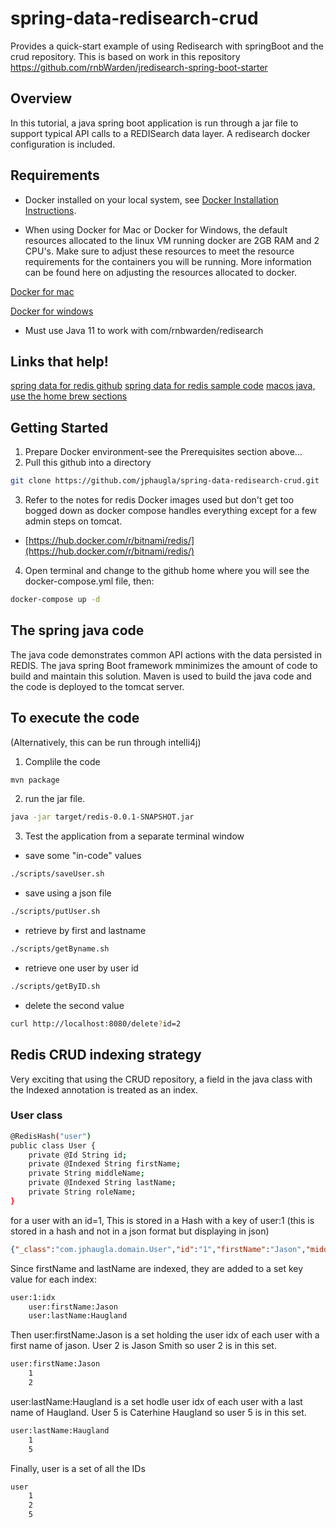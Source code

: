 # spring-data-redisearch-crud
Provides a quick-start example of using Redisearch with springBoot and the crud repository. 
This is based on work in this repository
https://github.com/rnbWarden/jredisearch-spring-boot-starter

## Overview
In this tutorial, a java spring boot application is run through a jar file to support typical API calls to a REDISearch data layer.  A redisearch docker configuration is included.

## Requirements
* Docker installed on your local system, see [Docker Installation Instructions](https://docs.docker.com/engine/installation/).

* When using Docker for Mac or Docker for Windows, the default resources allocated to the linux VM running docker are 2GB RAM and 2 CPU's. Make sure to adjust these resources to meet the resource requirements for the containers you will be running. More information can be found here on adjusting the resources allocated to docker.

[Docker for mac](https://docs.docker.com/docker-for-mac/#advanced)

[Docker for windows](https://docs.docker.com/docker-for-windows/#advanced)

* Must use Java 11 to work with com/rnbwarden/redisearch


## Links that help!

[spring data for redis github](https://github.com/spring-projects/spring-data-examples/tree/master/redis/repositories)
[spring data for redis sample code](https://www.oodlestechnologies.com/blogs/Using-Redis-with-CrudRepository-in-Spring-Boot/)
[macos java, use the home brew sections](https://stackoverflow.com/questions/26252591/mac-os-x-and-multiple-java-versions)
## Getting Started
1. Prepare Docker environment-see the Prerequisites section above...
2. Pull this github into a directory
```bash
git clone https://github.com/jphaugla/spring-data-redisearch-crud.git
```
3. Refer to the notes for redis Docker images used but don't get too bogged down as docker compose handles everything except for a few admin steps on tomcat.
 * [https://hub.docker.com/r/bitnami/redis/](https://hub.docker.com/r/bitnami/redis/)  
4. Open terminal and change to the github home where you will see the docker-compose.yml file, then: 
```bash
docker-compose up -d
```


## The spring java code

The java code demonstrates common API actions with the data persisted in REDIS.  The java spring Boot framework mminimizes the amount of code to build and maintain this solution.  Maven is used to build the java code and the code is deployed to the tomcat server.

## To execute the code
(Alternatively, this can be run through intelli4j)
1. Complile the code
```bash
mvn package
```
2.  run the jar file.   
```bash
java -jar target/redis-0.0.1-SNAPSHOT.jar
```
3.  Test the application from a separate terminal window
  * save some "in-code" values
```bash
./scripts/saveUser.sh
```
  * save using a json file
```bash
./scripts/putUser.sh
```
  * retrieve by first and lastname	
```bash
./scripts/getByname.sh
```
  * retrieve one user by user id
```bash
./scripts/getByID.sh
```
  * delete the second value
```bash
curl http://localhost:8080/delete?id=2
```
## Redis CRUD indexing strategy
Very exciting that using the CRUD repository, a field in the java class with the Indexed annotation is treated as an index.
### User class
```bash
@RedisHash("user")
public class User {
	private @Id String id;
	private @Indexed String firstName;
	private String middleName;
	private @Indexed String lastName;
	private String roleName;
}
```
for a user with an id=1, This is stored in a Hash with a key of user:1
(this is stored in a hash and not in a json format but displaying in json)
```json
{"_class":"com.jphaugla.domain.User","id":"1","firstName":"Jason","middleName":"Paul","lastName":"Haugland","roleName":"CEO"}
```
Since firstName and lastName are indexed, they are added to a set key value for each index:
```bash
user:1:idx
	user:firstName:Jason
	user:lastName:Haugland
```
Then user:firstName:Jason is a set holding the user idx of each user with a first name of jason.  User 2 is Jason Smith so user 2 is in this set.
```bash
user:firstName:Jason
	1
	2
```
user:lastName:Haugland is a set hodle user idx of each user with a last name of Haugland.   User 5 is Caterhine Haugland so user 5 is in this set.
```bash
user:lastName:Haugland
	1
	5
```
Finally, user is a set of all the IDs
```bash
user
	1
	2
	5
```

